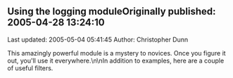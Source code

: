## Using the logging moduleOriginally published: 2005-04-28 13:24:10 
Last updated: 2005-05-04 05:41:45 
Author: Christopher Dunn 
 
This amazingly powerful module is a mystery to novices. Once you figure it out, you'll use it everywhere.\n\nIn addition to examples, here are a couple of useful filters.